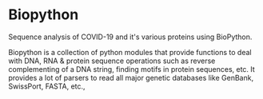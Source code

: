 # Biopython
Sequence analysis of COVID-19 and it's various proteins using BioPython.

Biopython is a collection of python modules that provide functions to deal with DNA, RNA & protein sequence operations such as reverse complementing of a DNA string, finding motifs in protein sequences, etc. It provides a lot of parsers to read all major genetic databases like GenBank, SwissPort, FASTA, etc.,
